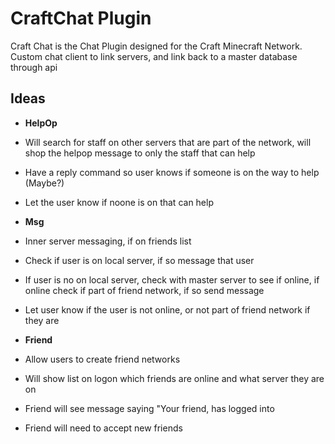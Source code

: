 # CraftChat Plugin

Craft Chat is the Chat Plugin designed for the Craft Minecraft Network.  Custom chat client to link servers, and link back to a master database through api

## Ideas

* **HelpOp** 
 * Will search for staff on other servers that are part of the network, will shop the helpop message to only the staff that can help
 * Have a reply command so user knows if someone is on the way to help (Maybe?)
 * Let the user know if noone is on that can help

* **Msg**
 * Inner server messaging, if on friends list
 * Check if user is on local server, if so message that user
 * If user is no on local server, check with master server to see if online, if online check if part of friend network, if so send message
 * Let user know if the user is not online, or not part of friend network if they are

* **Friend** 
 * Allow users to create friend networks
 * Will show list on logon which friends are online and what server they are on
 * Friend will see message saying "Your friend, <name> has logged into <server>
 * Friend will need to accept new friends
